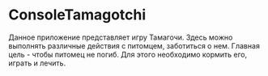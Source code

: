 # ConsoleTamagotchi
Данное приложение представляет игру Тамагочи. Здесь можно выполнять различные действия с питомцем, заботиться о нем. Главная цель - чтобы питомец не погиб. Для этого необходимо кормить его, играть и лечить.
